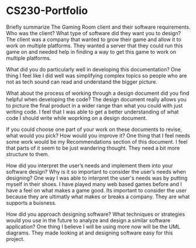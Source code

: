 # CS230-Portfolio

Briefly summarize The Gaming Room client and their software requirements. Who was the client? What type of software did they want you to design?
The client was a company that wanted to grow their game and allow it to work on multiple platforms. They wanted a server that they could run this game on and needed help in finding a way to get this game to work on multiple platforms.

What did you do particularly well in developing this documentation?
One thing I feel like I did well was simplifying complex topics so people who are not as tech sound can read and understand the bigger picture.

What about the process of working through a design document did you find helpful when developing the code?
The design document really allows you to picture the final product in a wider range than what you could with just writing code. I feel that I was able to get a better understanding of what code I should write while woprking on a design document.

If you could choose one part of your work on these documents to revise, what would you pick? How would you improve it?
One thing that I feel needs some work would be my Recommendations section of this document. I feel that parts of it seem to be just wandering thought. They need a bit more structure to them.

How did you interpret the user’s needs and implement them into your software design? Why is it so important to consider the user’s needs when designing?
One way I was able to interpret the user's needs was by putting myself in their shoes. I have played many web based games before and I have a feel on what makes a game good. Its important to consider the user because they are ultimatly what makes or breaks a company. They are what supports a buisness.

How did you approach designing software? What techniques or strategies would you use in the future to analyze and design a similar software application?
One thing I believe I will be using more now will be the UML diagrams. They made looking at and designing software easy for this project.
